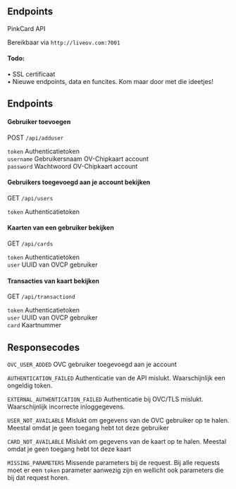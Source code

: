 ## Endpoints

PinkCard API

Bereikbaar via `http://liveov.com:7001`

#### Todo:
&bull; SSL certificaat      
&bull; Nieuwe endpoints, data en funcites. Kom maar door met die ideetjes!      

## Endpoints

#### Gebruiker toevoegen
POST `/api/adduser`

`token` Authenticatietoken      
`username` Gebruikersnaam OV-Chipkaart account      
`password` Wachtwoord OV-Chipkaart account      


#### Gebruikers toegevoegd aan je account bekijken
GET `/api/users`

`token` Authenticatietoken      


#### Kaarten van een gebruiker bekijken
GET `/api/cards`

`token` Authenticatietoken      
`user` UUID van OVCP gebruiker      


#### Transacties van kaart bekijken
GET `/api/transactiond`

`token` Authenticatietoken      
`user` UUID van OVCP gebruiker      
`card` Kaartnummer      

## Responsecodes

`OVC_USER_ADDED`
OVC gebruiker toegevoegd aan je account

`AUTHENTICATION_FAILED` 
Authenticatie van de API mislukt. Waarschijnlijk een ongeldig token.

`EXTERNAL_AUTHENTICATION_FAILED` 
Authenticatie bij OVC/TLS mislukt. Waarschijnlijk incorrecte inloggegevens.

`USER_NOT_AVAILABLE` 
Mislukt om gegevens van de OVC gebruiker op te halen. Meestal omdat je geen toegang hebt tot deze gebruiker

`CARD_NOT_AVAILABLE` 
Mislukt om gegevens van de kaart op te halen. Meestal omdat je geen toegang hebt tot deze kaart

`MISSING_PARAMETERS` 
Missende parameters bij de request. Bij alle requests moet er een `token` parameter aanwezig zijn en wellicht ook parameters die bij dat request horen.